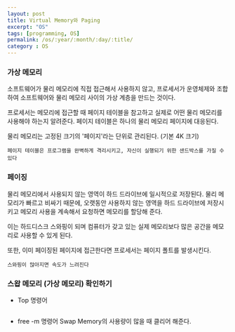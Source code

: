 ```yaml
---
layout: post
title: Virtual Memory와 Paging
excerpt: "OS"
tags: [programming, OS]
permalink: /os/:year/:month/:day/:title/
category : OS
---
```


### 가상 메모리
소프트웨어가 물리 메모리에 직접 접근해서 사용하지 않고, 프로세서가 운영체제와 조합하여 소프트웨어와 물리 메모리 사이의 가상 계층을 만드는 것이다.  

프로세서는 메모리에 접근할 때 페이지 테이블을 참고하고 실제로 어떤 물리 메모리를 사용해야 하는지 알려준다. 페이지 테이블은 하나의 물리 메모리 페이지에 대응된다.  

물리 메모리는 고정된 크기의 '페이지'라는 단위로 관리된다. (기본 4K 크기)  

```
페이지 테이블은 프로그램을 완벽하게 격리시키고, 자신이 실행되기 위한 샌드박스를 가질 수 있다
```

### 페이징
물리 메모리에서 사용되지 않는 영역이 하드 드라이브에 일시적으로 저장된다. 물리 메모리가 빠르고 비싸기 때문에, 오랫동안 사용하지 않는 영역을 하드 드라이브에 저장시키고 메모리 사용을 계속해서 요청하면 메모리를 할당해 준다.  

이는 하드디스크 스와핑이 되며 컴퓨터가 갖고 있는 실제 메모리보다 많은 공간을 메모리로 사용할 수 있게 된다.  

또한, 이미 페이징된 페이지에 접근한다면 프로세서는 페이지 폴트를 발생시킨다. 

```
스와핑이 많아지면 속도가 느려진다
```

### 스왑 메모리 (가상 메모리) 확인하기
- Top 명령어
```2097148 total,   530224 free,  1566924 used.  7378624 avail Mem
```

- free -m 명령어
Swap Memory의 사용량이 많을 때 클리어 해준다.